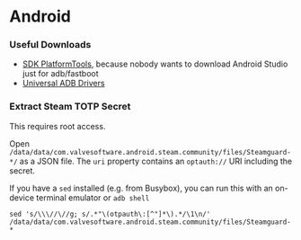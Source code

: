 # Android

### Useful Downloads
- [SDK PlatformTools](https://developer.android.com/studio/releases/platform-tools),
  because nobody wants to download Android Studio just for adb/fastboot
- [Universal ADB Drivers](https://adb.clockworkmod.com/)

### Extract Steam TOTP Secret
This requires root access.

Open `/data/data/com.valvesoftware.android.steam.community/files/Steamguard-*/`
as a JSON file. The `uri` property contains an `optauth://` URI including the
secret.

If you have a `sed` installed (e.g. from Busybox), you can run this with an
on-device terminal emulator or `adb shell`
```shell
sed 's/\\\//\//g; s/.*"\(otpauth\:[^"]*\).*/\1\n/' /data/data/com.valvesoftware.android.steam.community/files/Steamguard-*
```
